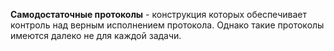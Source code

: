 **Cамодостаточные протоколы** - конструкция которых обеспечивает контроль над верным исполнением протокола. Однако такие протоколы имеются далеко не для каждой задачи.
